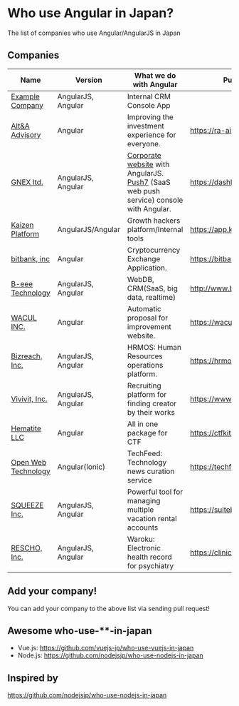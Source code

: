 # Who use Angular in Japan?
The list of companies who use Angular/AngularJS in Japan

## Companies

| Name | Version | What we do with Angular | Public URL |
| ------------ | ------- | ------- | ------- |
| [Example Company](http://example.com) | AngularJS, Angular | Internal CRM Console App |  |
| [Alt&A Advisory](https://ra-ai.com/) | Angular | Improving the investment experience for everyone. | https://ra-ai.com/ |
| [GNEX ltd.](https://globalnet-ex.com) | AngularJS, Angular | [Corporate website](https://globalnet-ex.com) with AngularJS. [Push7](https://push7.jp) (SaaS web push service) console with Angular. | https://dashboard.push7.jp |
| [Kaizen Platform](https://kaizenplatform.com/) | AngularJS/Angular | Growth hackers platform/Internal tools | https://app.kaizenplatform.net/ |
| [bitbank, inc](https://bitbank.cc/) | Angular | Cryptocurrency Exchange Application. | https://bitbank.cc/ |
| [B-eee Technology](http://www.b-eee.com/) | AngularJS, Angular | WebDB, CRM(SaaS, big data, realtime) | http://www.b-eee.com/ |
| [WACUL INC.](https://wacul.co.jp) | Angular | Automatic proposal for improvement website.| https://wacul-ai.com |
| [Bizreach, Inc.](http://www.bizreach.co.jp/) | AngularJS, Angular | HRMOS: Human Resources operations platform. | https://hrmos.co/saiyo/ |
| [Vivivit, Inc.](https://vivivit.co.jp/) | AngularJS, Angular | Recruiting platform for finding creator by their works | https://www.vivivit.com |
| [Hematite LLC](https://fe2o3.jp/) | Angular | All in one package for CTF | https://ctfkit.com |
| [Open Web Technology](http://openweb.co.jp/) | Angular(Ionic) | TechFeed: Technology news curation service | https://techfeed.io |
| [SQUEEZE Inc.](https://squeeze-inc.co.jp/) | AngularJS, Angular | Powerful tool for managing multiple vacation rental accounts | https://suitebook.io/ |
| [RESCHO, Inc.](https://www.rescho.co.jp/) | AngularJS, Angular | Waroku: Electronic health record for psychiatry | https://clinic.waroku.net/ |

## Add your company!

You can add your company to the above list via sending pull request!

## Awesome who-use-**-in-japan

- Vue.js:  https://github.com/vuejs-jp/who-use-vuejs-in-japan
- Node.js: https://github.com/nodejsjp/who-use-nodejs-in-japan

## Inspired by
https://github.com/nodejsjp/who-use-nodejs-in-japan
